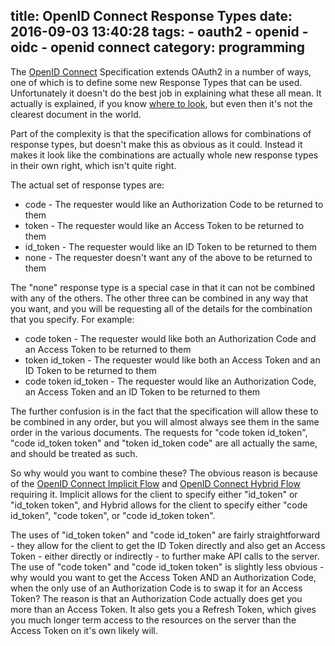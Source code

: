 title: OpenID Connect Response Types
date: 2016-09-03 13:40:28
tags:
    - oauth2
    - openid
    - oidc
    - openid connect
category: programming
---
The [OpenID Connect](https://openid.net/connect/) Specification extends OAuth2 in a number of ways, one of which is to define some new Response Types that can be used. Unfortunately it doesn't do the best job in explaining what these all mean. It actually is explained, if you know [where to look](https://openid.net/specs/oauth-v2-multiple-response-types-1_0.html), but even then it's not the clearest document in the world.

Part of the complexity is that the specification allows for combinations of response types, but doesn't make this as obvious as it could. Instead it makes it look like the combinations are actually whole new response types in their own right, which isn't quite right.

The actual set of response types are:
* code - The requester would like an Authorization Code to be returned to them
* token - The requester would like an Access Token to be returned to them
* id_token - The requester would like an ID Token to be returned to them
* none - The requester doesn't want any of the above to be returned to them

The "none" response type is a special case in that it can not be combined with any of the others. The other three can be combined in any way that you want, and you will be requesting all of the details for the combination that you specify. For example:
* code token - The requester would like both an Authorization Code and an Access Token to be returned to them
* token id_token - The requester would like both an Access Token and an ID Token to be returned to them
* code token id_token - The requester would like an Authorization Code, an Access Token and an ID Token to be returned to them

The further confusion is in the fact that the specification will allow these to be combined in any order, but you will almost always see them in the same order in the various documents. The requests for "code token id_token", "code id_token token" and "token id_token code" are all actually the same, and should be treated as such.

So why would you want to combine these? The obvious reason is because of the [OpenID Connect Implicit Flow](https://openid.net/specs/openid-connect-core-1_0.html#ImplicitFlowAuth) and [OpenID Connect Hybrid Flow](https://openid.net/specs/openid-connect-core-1_0.html#HybridFlowAuth) requiring it. Implicit allows for the client to specify either "id_token" or "id_token token", and Hybrid allows for the client to specify either "code id_token", "code token", or "code id_token token".

The uses of "id_token token" and "code id_token" are fairly straightforward - they allow for the client to get the ID Token directly and also get an Access Token - either directly or indirectly - to further make API calls to the server. The use of "code token" and "code id_token token" is slightly less obvious - why would you want to get the Access Token AND an Authorization Code, when the only use of an Authorization Code is to swap it for an Access Token? The reason is that an Authorization Code actually does get you more than an Access Token. It also gets you a Refresh Token, which gives you much longer term access to the resources on the server than the Access Token on it's own likely will.
